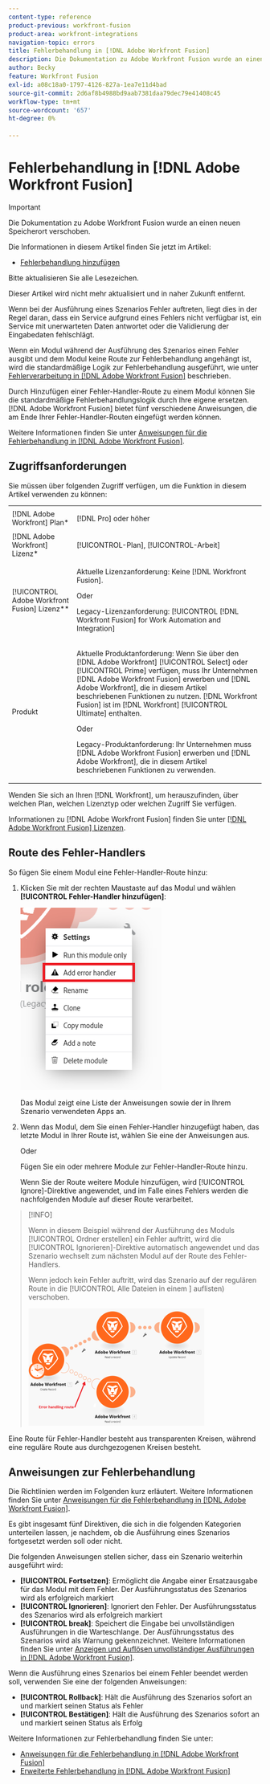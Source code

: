 ```yaml
---
content-type: reference
product-previous: workfront-fusion
product-area: workfront-integrations
navigation-topic: errors
title: Fehlerbehandlung in [!DNL Adobe Workfront Fusion]
description: Die Dokumentation zu Adobe Workfront Fusion wurde an einen neuen Speicherort verschoben. Dieser Artikel ist veraltet, enthält jedoch einen Link zum neuen Artikel, der diese Funktion behandelt.
author: Becky
feature: Workfront Fusion
exl-id: a08c18a0-1797-4126-827a-1ea7e11d4bad
source-git-commit: 2d6af8b4988bd9aab7381daa79dec79e41408c45
workflow-type: tm+mt
source-wordcount: '657'
ht-degree: 0%

---
```


# Fehlerbehandlung in [!DNL Adobe Workfront Fusion]

>[!IMPORTANT]
>
>Die Dokumentation zu Adobe Workfront Fusion wurde an einen neuen Speicherort verschoben.
>
>Die Informationen in diesem Artikel finden Sie jetzt im Artikel:
>
>* [Fehlerbehandlung hinzufügen](https://experienceleague.adobe.com/docs/workfront-fusion/using/create-scenarios/configure-error-handling/error-handling.html)
>
>Bitte aktualisieren Sie alle Lesezeichen.
>
>Dieser Artikel wird nicht mehr aktualisiert und in naher Zukunft entfernt.

Wenn bei der Ausführung eines Szenarios Fehler auftreten, liegt dies in der Regel daran, dass ein Service aufgrund eines Fehlers nicht verfügbar ist, ein Service mit unerwarteten Daten antwortet oder die Validierung der Eingabedaten fehlschlägt.

Wenn ein Modul während der Ausführung des Szenarios einen Fehler ausgibt und dem Modul keine Route zur Fehlerbehandlung angehängt ist, wird die standardmäßige Logik zur Fehlerbehandlung ausgeführt, wie unter [Fehlerverarbeitung in [!DNL Adobe Workfront Fusion]](../../workfront-fusion/errors/error-processing.md) beschrieben.

Durch Hinzufügen einer Fehler-Handler-Route zu einem Modul können Sie die standardmäßige Fehlerbehandlungslogik durch Ihre eigene ersetzen. [!DNL Adobe Workfront Fusion] bietet fünf verschiedene Anweisungen, die am Ende Ihrer Fehler-Handler-Routen eingefügt werden können.

Weitere Informationen finden Sie unter [Anweisungen für die Fehlerbehandlung in [!DNL Adobe Workfront Fusion]](../../workfront-fusion/errors/directives-for-error-handling.md).

## Zugriffsanforderungen

Sie müssen über folgenden Zugriff verfügen, um die Funktion in diesem Artikel verwenden zu können:

<table style="table-layout:auto">
 <col> 
 <col> 
 <tbody> 
  <tr> 
   <td role="rowheader">[!DNL Adobe Workfront] Plan*</td> 
   <td> <p>[!DNL Pro] oder höher</p> </td> 
  </tr> 
  <tr data-mc-conditions=""> 
   <td role="rowheader">[!DNL Adobe Workfront] Lizenz*</td> 
   <td> <p>[!UICONTROL-Plan], [!UICONTROL-Arbeit]</p> </td> 
  </tr> 
  <tr> 
   <td role="rowheader">[!UICONTROL Adobe Workfront Fusion] Lizenz**</td> 
   <td>
   <p>Aktuelle Lizenzanforderung: Keine [!DNL Workfront Fusion].</p>
   <p>Oder</p>
   <p>Legacy-Lizenzanforderung: [!UICONTROL [!DNL Workfront Fusion] for Work Automation and Integration] </p>
   </td> 
  </tr> 
  <tr> 
   <td role="rowheader">Produkt</td> 
   <td>
   <p>Aktuelle Produktanforderung: Wenn Sie über den [!DNL Adobe Workfront] [!UICONTROL Select] oder [!UICONTROL Prime] verfügen, muss Ihr Unternehmen [!DNL Adobe Workfront Fusion] erwerben und [!DNL Adobe Workfront], die in diesem Artikel beschriebenen Funktionen zu nutzen. [!DNL Workfront Fusion] ist im [!DNL Workfront] [!UICONTROL Ultimate] enthalten.</p>
   <p>Oder</p>
   <p>Legacy-Produktanforderung: Ihr Unternehmen muss [!DNL Adobe Workfront Fusion] erwerben und [!DNL Adobe Workfront], die in diesem Artikel beschriebenen Funktionen zu verwenden.</p>
   </td> 
  </tr> 
 </tbody> 
</table>

Wenden Sie sich an Ihren [!DNL Workfront], um herauszufinden, über welchen Plan, welchen Lizenztyp oder welchen Zugriff Sie verfügen.

Informationen zu [!DNL Adobe Workfront Fusion] finden Sie unter [[!DNL Adobe Workfront Fusion] Lizenzen](../../workfront-fusion/get-started/license-automation-vs-integration.md).

## Route des Fehler-Handlers

So fügen Sie einem Modul eine Fehler-Handler-Route hinzu:

1. Klicken Sie mit der rechten Maustaste auf das Modul und wählen **[!UICONTROL Fehler-Handler hinzufügen]**:

   ![](assets/error-handler-route.png)

   Das Modul zeigt eine Liste der Anweisungen sowie der in Ihrem Szenario verwendeten Apps an.

1. Wenn das Modul, dem Sie einen Fehler-Handler hinzugefügt haben, das letzte Modul in Ihrer Route ist, wählen Sie eine der Anweisungen aus.

   Oder

   Fügen Sie ein oder mehrere Module zur Fehler-Handler-Route hinzu.

   Wenn Sie der Route weitere Module hinzufügen, wird [!UICONTROL Ignore]-Direktive angewendet, und im Falle eines Fehlers werden die nachfolgenden Module auf dieser Route verarbeitet.


>[!INFO]
>
>Wenn in diesem Beispiel während der Ausführung des Moduls [!UICONTROL Ordner erstellen] ein Fehler auftritt, wird die [!UICONTROL Ignorieren]-Direktive automatisch angewendet und das Szenario wechselt zum nächsten Modul auf der Route des Fehler-Handlers.
>
>Wenn jedoch kein Fehler auftritt, wird das Szenario auf der regulären Route in die [!UICONTROL Alle Dateien in einem ] auflisten) verschoben.
>
>![](assets/if-there-is-no-error-350x234.png)

Eine Route für Fehler-Handler besteht aus transparenten Kreisen, während eine reguläre Route aus durchgezogenen Kreisen besteht.

## Anweisungen zur Fehlerbehandlung

Die Richtlinien werden im Folgenden kurz erläutert. Weitere Informationen finden Sie unter [Anweisungen für die Fehlerbehandlung in [!DNL Adobe Workfront Fusion]](../../workfront-fusion/errors/directives-for-error-handling.md).

Es gibt insgesamt fünf Direktiven, die sich in die folgenden Kategorien unterteilen lassen, je nachdem, ob die Ausführung eines Szenarios fortgesetzt werden soll oder nicht.

Die folgenden Anweisungen stellen sicher, dass ein Szenario weiterhin ausgeführt wird:

* **[!UICONTROL Fortsetzen]**: Ermöglicht die Angabe einer Ersatzausgabe für das Modul mit dem Fehler. Der Ausführungsstatus des Szenarios wird als erfolgreich markiert
* **[!UICONTROL Ignorieren]**: Ignoriert den Fehler. Der Ausführungsstatus des Szenarios wird als erfolgreich markiert
* **[!UICONTROL break]**: Speichert die Eingabe bei unvollständigen Ausführungen in die Warteschlange. Der Ausführungsstatus des Szenarios wird als Warnung gekennzeichnet. Weitere Informationen finden Sie unter [Anzeigen und Auflösen unvollständiger Ausführungen in [!DNL Adobe Workfront Fusion]](../../workfront-fusion/scenarios/view-and-resolve-incomplete-executions.md).

Wenn die Ausführung eines Szenarios bei einem Fehler beendet werden soll, verwenden Sie eine der folgenden Anweisungen:

* **[!UICONTROL Rollback]**: Hält die Ausführung des Szenarios sofort an und markiert seinen Status als Fehler
* **[!UICONTROL Bestätigen]**: Hält die Ausführung des Szenarios sofort an und markiert seinen Status als Erfolg

Weitere Informationen zur Fehlerbehandlung finden Sie unter:

* [Anweisungen für die Fehlerbehandlung in [!DNL Adobe Workfront Fusion]](../../workfront-fusion/errors/directives-for-error-handling.md)
* [Erweiterte Fehlerbehandlung in [!DNL Adobe Workfront Fusion]](../../workfront-fusion/errors/advanced-error-handling.md)